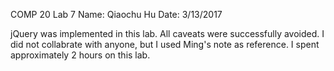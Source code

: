 COMP 20 
Lab 7
Name: Qiaochu Hu
Date: 3/13/2017

jQuery was implemented in this lab. 
All caveats were successfully avoided. 
I did not collabrate with anyone, but I used Ming's note as reference. 
I spent approximately 2 hours on this lab. 